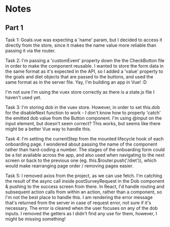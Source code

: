 # Notes

## Part 1

Task 1:
Goals.vue was expecting a 'name' param, but I decided to access it directly from the store, since it makes the name value more reliable than passing it via the router.

Task 2:
I'm passing a 'customEvent' property down the the CheckButton file in order to make the component reusable. I wanted to store the form data in the same format as it's expected in the API, so I added a 'value' property to the goals and diet objects that are passed to the buttons, and used the same format as in the server file.
Yay, I'm building an app in Vue! :D

I'm not sure I'm using the vuex store correctly as there is a state.js file I haven't used yet.

Task 3:
I'm storing dob in the vuex store. However, in order to set this.dob for the disableNext function to work - I don't know how to properly 'catch' the emitted dob value from the Button component. I'm using @input on the input element, but doesn't seem correct? This works, but seems like there might be a better Vue way to handle this.

Task 4:
I'm setting the currentStep from the mounted lifecycle hook of each onboarding page. I wondered about passing the name of the component rather than hard-coding a number. The stages of the onboarding form could be a list available across the app, and also used when navigating to the next screen or back to the previous one (eg. this.$router.push('/diet')), which would make rearranging page order / removing pages easier.

Task 5:
I removed axios from the project, as we can use fetch. I'm catching the result of the async call inside postSurveyRequest in the Dob component & pushing to the success screen from there. In React, I'd handle routing and subsequent action calls from within an action, rather than a component, so I'm not the best place to handle this.
I am rendering the error message that's returned from the server in case of request error, not sure if it's necessary. The error is cleared when the user focuses on any of the dob inputs.
I removed the getters as I didn't find any use for them, however, I might be missing something!
